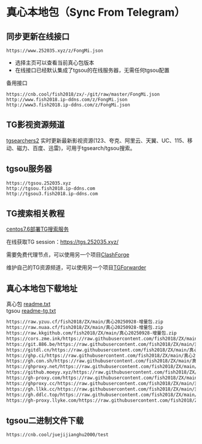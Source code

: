 # 真心本地包（Sync From Telegram）

## 同步更新在线接口
```
https://www.252035.xyz/z/FongMi.json
```
- 选择主页可以查看当前真心包版本  
- 在线接口已经默认集成了tgsou的在线服务器，无需任何tgsou配置

备用接口
```
https://cnb.cool/fish2018/zx/-/git/raw/master/FongMi.json
http://www.fish2018.ip-ddns.com/z/FongMi.json
http://www3.fish2018.ip-ddns.com/z/FongMi.json
```
## TG影视资源频道
[tgsearchers2](https://t.me/s/tgsearchers2) 实时更新最新影视资源(123、夸克、阿里云、天翼、UC、115、移动、磁力、百度、迅雷)，可用于tgsearch/tgsou搜索。

## tgsou服务器
```
https://tgsou.252035.xyz
http://tgsou.fish2018.ip-ddns.com
http://tgsou3.fish2018.ip-ddns.com
```


## TG搜索相关教程

[centos7.6部署TG搜索服务](https://github.com/fish2018/lib/blob/main/教程/centos7.6部署TG搜索服务.md)  

在线获取TG session：https://tgs.252035.xyz/  

需要免费代理节点，可以使用另一个项目[ClashForge](https://github.com/fish2018/ClashForge)  

维护自己的TG资源频道，可以使用另一个项目[TGForwarder](https://github.com/fish2018/TGForwarder)  


## 真心本地包下载地址
真心包 [readme.txt](https://www.252035.xyz/z/readme.txt)    
tgsou [readme-tg.txt](https://www.252035.xyz/z/readme-tg.txt)  

```bash
https://raw.yzuu.cf/fish2018/ZX/main/真心20250928-增量包.zip
https://raw.nuaa.cf/fish2018/ZX/main/真心20250928-增量包.zip
https://raw.kkgithub.com/fish2018/ZX/main/真心20250928-增量包.zip
https://cors.zme.ink/https://raw.githubusercontent.com/fish2018/ZX/main/真心20250928-增量包.zip
https://git.886.be/https://raw.githubusercontent.com/fish2018/ZX/main/真心20250928-增量包.zip
https://gitdl.cn/https://raw.githubusercontent.com/fish2018/ZX/main/真心20250928-增量包.zip
https://ghp.ci/https://raw.githubusercontent.com/fish2018/ZX/main/真心20250928-增量包.zip
https://gh.con.sh/https://raw.githubusercontent.com/fish2018/ZX/main/真心20250928-增量包.zip
https://ghproxy.net/https://raw.githubusercontent.com/fish2018/ZX/main/真心20250928-增量包.zip
https://github.moeyy.xyz/https://raw.githubusercontent.com/fish2018/ZX/main/真心20250928-增量包.zip
https://gh-proxy.com/https://raw.githubusercontent.com/fish2018/ZX/main/真心20250928-增量包.zip
https://ghproxy.cc/https://raw.githubusercontent.com/fish2018/ZX/main/真心20250928-增量包.zip
https://gh.llkk.cc/https://raw.githubusercontent.com/fish2018/ZX/main/真心20250928-增量包.zip
https://gh.ddlc.top/https://raw.githubusercontent.com/fish2018/ZX/main/真心20250928-增量包.zip
https://gh-proxy.llyke.com/https://raw.githubusercontent.com/fish2018/ZX/main/真心20250928-增量包.zip
```

## tgsou二进制文件下载
```
https://cnb.cool/juejijianghu2000/test
```
